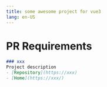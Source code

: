 ```yaml
---
title: some awesome project for vue3
lang: en-US
---
```

# PR Requirements

```md
### xxx
Project description
- [Repository](https://xxx) 
- [Home](https://xxx/)

```

